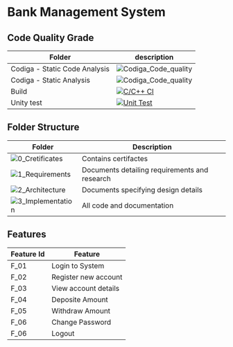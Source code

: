# Bank Management System

## Code Quality Grade
Folder        | description
--------------| ----------------------------------------------
Codiga - Static Code Analysis         |  ![Codiga_Code_quality](https://api.codiga.io/project/32399/status/svg)
Codiga - Static Analysis         |  ![Codiga_Code_quality](https://api.codiga.io/project/32399/score/svg)
Build | [![C/C++ CI](https://github.com/NiteshKanna81/M1_March_2022/actions/workflows/c-cpp.yml/badge.svg)](https://github.com/NiteshKanna81/M1_March_2022/actions/workflows/c-cpp.yml)
Unity test | [![Unit Test](https://github.com/NiteshKanna81/M1_March_2022/actions/workflows/Unit_Test.yml/badge.svg)](https://github.com/NiteshKanna81/M1_March_2022/actions/workflows/Unit_Test.yml)

## Folder Structure
Folder             | Description
-------------------| -----------------------------------------
![0_Cretificates](https://github.com/NiteshKanna81/M1_March_2022/tree/main/0_Certificates)   | Contains certifactes
![1_Requirements](https://github.com/NiteshKanna81/M1_March_2022/tree/main/1_Requirements)   | Documents detailing requirements and research
![2_Architecture](https://github.com/NiteshKanna81/M1_March_2022/tree/main/2_Architecture) | Documents specifying design details
![3_Implementation](https://github.com/NiteshKanna81/M1_March_2022/tree/main/3_Implementation) | All code and documentation

##  Features
| Feature Id | Feature |
| -----------|---------|
|F_01| Login to System | |
|F_02| Register new account |
|F_03| View account details |
|F_04| Deposite Amount |
|F_05| Withdraw Amount |
|F_06| Change Password |
|F_06| Logout |
